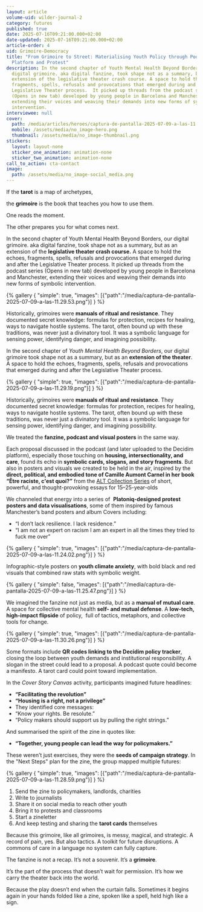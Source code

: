 ```yaml
---
layout: article
volume-uid: wilder-journal-2
category: futures
published: true
date: 2025-07-16T09:21:00.000+02:00
date-updated: 2025-07-16T09:21:00.000+02:00
article-order: 4
uid: Grimoire-Democracy
title: "From Grimoire to Street: Materialising Youth Policy through Podcast,
  Platform and Protest"
description: In the second chapter of Youth Mental Health Beyond Borders, our
  digital grimoire. aka digital fanzine, took shape not as a summary, but as an
  extension of the legislative theater crash course. A space to hold the echoes,
  fragments, spells, refusals and provocations that emerged during and after the
  Legislative Theater process.  It picked up threads from the podcast series
  (Opens in new tab) developed by young people in Barcelona and Manchester,
  extending their voices and weaving their demands into new forms of symbolic
  intervention.
interviewee: null
cover:
  path: /media/articles/heroes/captura-de-pantalla-2025-07-09-a-las-11.29.19.png
  mobile: /assets/media/no_image-hero.png
  thumbnail: /assets/media/no_image-thumbnail.png
stickers:
  layout: layout-none
  sticker_one_animation: animation-none
  sticker_two_animation: animation-none
call_to_action: cta-contact
image:
  path: /assets/media/no_image-social_media.png
---
```

If the **tarot** is a map of archetypes, 

the **grimoire** is the book that teaches you how to use them.

One reads the moment.

The other prepares you for what comes next.

In the second chapter of Youth Mental Health Beyond Borders, our digital grimoire. aka digital fanzine, took shape not as a summary, but as an extension of the **legislative theater crash course.** A space to hold the echoes, fragments, spells, refusals and provocations that emerged during and after the Legislative Theater process.  It picked up threads from the podcast series (Opens in new tab) developed by young people in Barcelona and Manchester, extending their voices and weaving their demands into new forms of symbolic intervention.

{% gallery { "simple": true, "images": [{"path":"/media/captura-de-pantalla-2025-07-09-a-las-11.29.53.png"}] } %}

Historically, grimoires were **manuals of ritual and resistance**. They documented secret knowledge: formulas for protection, recipes for healing, ways to navigate hostile systems. The tarot, often bound up with these traditions, was never just a divinatory tool. It was a symbolic language for sensing power, identifying danger, and imagining possibility.

In the second chapter of *Youth Mental Health Beyond Borders*, our digital grimoire took shape not as a summary, but as an **extension of the theater**. A space to hold the echoes, fragments, spells, refusals and provocations that emerged during and after the Legislative Theater process.

{% gallery { "simple": true, "images": [{"path":"/media/captura-de-pantalla-2025-07-09-a-las-11.29.19.png"}] } %}

Historically, grimoires were **manuals of ritual and resistance**. They documented secret knowledge: formulas for protection, recipes for healing, ways to navigate hostile systems. The tarot, often bound up with these traditions, was never just a divinatory tool. It was a symbolic language for sensing power, identifying danger, and imagining possibility.

We treated the **fanzine, podcast and visual posters** in the same way.

Each proposal discussed in the podcast (and later uploaded to the Decidim platform), especially those touching on **housing, intersectionality, and care**, found its echo in **symbolic cards, slogans, and story fragments**. But also in posters and visuals we created to be held in the air, inspired by the **direct, political, and embodied tone of Camille Aumont Carnel in her book “Être raciste, c'est quoi?”** from the [ALT Collection Series](https://openspaces.platoniq.net/link?external_url=https%3A%2F%2Fwww.editionsdelamartiniere.fr%2Falt) of short, powerful, and thought-provoking essays for 15–25-year-olds

We channeled that energy into a series of  **Platoniq-designed protest posters and data visualisations**, some of them inspired by famous Manchester’s band posters and album Covers including:

* “I don’t lack resilience. I lack residence.”
* “I am not an expert on racism I am an expert in all the times they tried to fuck me over”

{% gallery { "simple": true, "images": [{"path":"/media/captura-de-pantalla-2025-07-09-a-las-11.24.02.png"}] } %}

Infographic-style posters on **youth climate anxiety**, with bold black and red visuals that combined raw stats with symbolic weight.

{% gallery { "simple": false, "images": [{"path":"/media/captura-de-pantalla-2025-07-09-a-las-11.25.47.png"}] } %}

We imagined the fanzine not just as media, but as a **manual of mutual care**.
A space for collective mental health **self- and mutual defense**.
A **low-tech, high-impact flipside** of policy,  full of tactics, metaphors, and collective tools for change.

{% gallery { "simple": true, "images": [{"path":"/media/captura-de-pantalla-2025-07-09-a-las-11.30.26.png"}] } %}

Some formats include **QR codes linking to the Decidim policy tracker**,
 closing the loop between youth demands and institutional responsibility. A slogan in the street could lead to a proposal. A podcast quote could become a manifesto. A tarot card could point toward implementation.

In the *Cover Story Canvas* activity, participants imagined future headlines:

* **“Facilitating the revolution”**
* **“Housing is a right, not a privilege”**
* They identified core messages:
* “Know your rights. Be resolute.”
* “Policy makers should support us by pulling the right strings.”

And summarised the spirit of the zine in quotes like:

* **“Together, young people can lead the way for policymakers.”**

These weren’t just exercises, they were the **seeds of campaign strategy**. In the "Next Steps" plan for the zine, the group mapped multiple futures:

{% gallery { "simple": true, "images": [{"path":"/media/captura-de-pantalla-2025-07-09-a-las-11.28.59.png"}] } %}

1. Send the zine to policymakers, landlords, charities
2. Write to journalists
3. Share it on social media to reach other youth
4. Bring it to protests and classrooms
5. Start a zineletter 
6. And keep testing and sharing the **tarot cards** themselves

Because this grimoire, like all grimoires, is messy, magical, and strategic.
A record of pain, yes. But also tactics.
A toolkit for future disruptions.
A commons of care in a language no system can fully capture.

The fanzine is not a recap.
It’s not a souvenir.
It’s a **grimoire**.

It’s the part of the process that doesn’t wait for permission.
It’s how we carry the theater back into the world.

Because the play doesn’t end when the curtain falls.
Sometimes it begins again in your hands
folded like a zine,
spoken like a spell,
held high like a sign.
